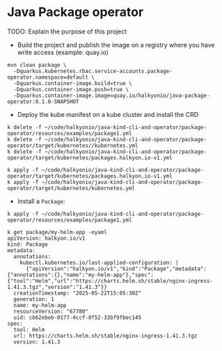 # Java Package operator

TODO: Explain the purpose of this project

- Build the project and publish the image on a registry where you have write access (example: quay.io)
```shell
mvn clean package \
  -Dquarkus.kubernetes.rbac.service-accounts.package-operator.namespace=default \
  -Dquarkus.container-image.build=true \
  -Dquarkus.container-image.push=true \
  -Dquarkus.container-image.image=quay.io/halkyonio/java-package-operator:0.1.0-SNAPSHOT
```
- Deploy the kube manifest on a kube cluster and install the CRD
```shell
k delete -f ~/code/halkyonio/java-kind-cli-and-operator/package-operator/resources/examples/package1.yml
k delete -f ~/code/halkyonio/java-kind-cli-and-operator/package-operator/target/kubernetes//kubernetes.yml
k delete -f ~/code/halkyonio/java-kind-cli-and-operator/package-operator/target/kubernetes/packages.halkyon.io-v1.yml

k apply -f ~/code/halkyonio/java-kind-cli-and-operator/package-operator/target/kubernetes/packages.halkyon.io-v1.yml
k apply -f ~/code/halkyonio/java-kind-cli-and-operator/package-operator/target/kubernetes/kubernetes.yml
```
- Install a `Package`:
```shell
k apply -f ~/code/halkyonio/java-kind-cli-and-operator/package-operator/resources/examples/package1.yml

k get package/my-helm-app -oyaml
apiVersion: halkyon.io/v1
kind: Package
metadata:
  annotations:
    kubectl.kubernetes.io/last-applied-configuration: |
      {"apiVersion":"halkyon.io/v1","kind":"Package","metadata":{"annotations":{},"name":"my-helm-app"},"spec":{"tool":"Helm","url":"https://charts.helm.sh/stable/nginx-ingress-1.41.3.tgz","version":"1.41.3"}}
  creationTimestamp: "2025-05-22T15:05:30Z"
  generation: 1
  name: my-helm-app
  resourceVersion: "67780"
  uid: cb62ebeb-0177-4ccf-8f52-33bf9fbec145
spec:
  tool: Helm
  url: https://charts.helm.sh/stable/nginx-ingress-1.41.3.tgz
  version: 1.41.3
```

